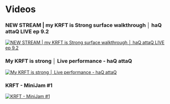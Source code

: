 # Videos

### NEW STREAM | my KRFT is Strong surface walkthrough │ haQ attaQ LIVE ep 9.2
[![NEW STREAM | my KRFT is Strong surface walkthrough │ haQ attaQ LIVE ep 9.2](https://img.youtube.com/vi/O-vR5SX8TlQ/0.jpg)](https://www.youtube.com/watch?v=O-vR5SX8TlQ "NEW STREAM | my KRFT is Strong surface walkthrough │ haQ attaQ LIVE ep 9.2")


### My KRFT is strong │ Live performance - haQ attaQ
[![My KRFT is strong │ Live performance - haQ attaQ](https://img.youtube.com/vi/CTu4w3BIvhI/0.jpg)](https://www.youtube.com/watch?v=CTu4w3BIvhI "My KRFT is strong │ Live performance - haQ attaQ")

### KRFT - MiniJam #1
[![KRFT - MiniJam #1
](https://img.youtube.com/vi/rCEU8k2Jao0/0.jpg)](https://www.youtube.com/watch?v=rCEU8k2Jao0 "KRFT - MiniJam #1
")

